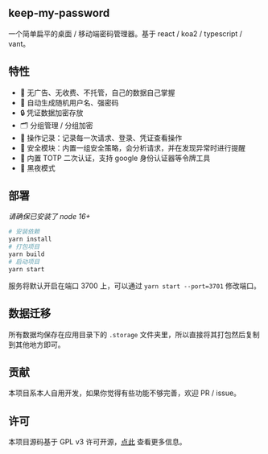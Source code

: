 ## keep-my-password

一个简单扁平的桌面 / 移动端密码管理器。基于 react / koa2 / typescript / vant。

## 特性

- 🚫 无广告、无收费、不托管，自己的数据自己掌握
- 🔀 自动生成随机用户名、强密码
- 🔒 凭证数据加密存放
- 🗂 分组管理 / 分组加密
- 📝 操作记录：记录每一次请求、登录、凭证查看操作
- 🏹 安全模块：内置一组安全策略，会分析请求，并在发现异常时进行提醒
- 🛒 内置 TOTP 二次认证，支持 google 身份认证器等令牌工具
- 🌙 黑夜模式

## 部署

*请确保已安装了 node 16+*

```bash
# 安装依赖
yarn install
# 打包项目
yarn build
# 启动项目
yarn start
```

服务将默认开启在端口 3700 上，可以通过 `yarn start --port=3701` 修改端口。

## 数据迁移

所有数据均保存在应用目录下的 `.storage` 文件夹里，所以直接将其打包然后复制到其他地方即可。

## 贡献

本项目系本人自用开发，如果你觉得有些功能不够完善，欢迎 PR / issue。

## 许可

本项目源码基于 GPL v3 许可开源，[点此](https://github.com/HoPGoldy/keep-my-password/blob/master/LICENSE) 查看更多信息。